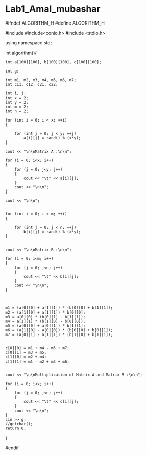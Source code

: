 # Lab1_Amal_mubashar

#ifndef ALGORITHM_H
#define ALGORITHM_H

#include<iostream>
#include<conio.h>
#include <stdio.h>

using namespace std;

int algorithm(){

	int a[100][100], b[100][100], c[100][100];

	int g;

	int m1, m2, m3, m4, m5, m6, m7;
	int c11, c12, c21, c22;

	int i, j;
	int x = 2;
	int y = 2;
	int m = 2;
	int n = 2;

	for (int i = 0; i < x; ++i)
	{

		for (int j = 0; j < y; ++j)
			a[i][j] = rand() % (x*y);
	}

	cout << "\n\nMatrix A :\n\n";

	for (i = 0; i<x; i++)
	{
		for (j = 0; j<y; j++)
		{
			cout << "\t" << a[i][j];
		}
		cout << "\n\n";
	}

	cout << "\n\n";


	for (int i = 0; i < m; ++i)
	{

		for (int j = 0; j < n; ++j)
			b[i][j] = rand() % (x*y);
	}


	cout << "\n\nMatrix B :\n\n";

	for (i = 0; i<m; i++)
	{
		for (j = 0; j<n; j++)
		{
			cout << "\t" << b[i][j];
		}
		cout << "\n\n";
	}



	m1 = (a[0][0] + a[1][1]) * (b[0][0] + b[1][1]);
	m2 = (a[1][0] + a[1][1]) * b[0][0];
	m3 = a[0][0] * (b[0][1] - b[1][1]);
	m4 = a[1][1] * (b[1][0] - b[0][0]);
	m5 = (a[0][0] + a[0][1]) * b[1][1];
	m6 = (a[1][0] - a[0][0]) * (b[0][0] + b[0][1]);
	m7 = (a[0][1] - a[1][1]) * (b[1][0] + b[1][1]);


	c[0][0] = m1 + m4 - m5 + m7;
	c[0][1] = m3 + m5;
	c[1][0] = m2 + m4;
	c[1][1] = m1 - m2 + m3 + m6;


	cout << "\n\nMultiplication of Matrix A and Matrix B :\n\n";

	for (i = 0; i<x; i++)
	{
		for (j = 0; j<n; j++)
		{
			cout << "\t" << c[i][j];
		}
		cout << "\n\n";
	}
	cin >> g;
	//getchar();
	return 0;

}

#endif
